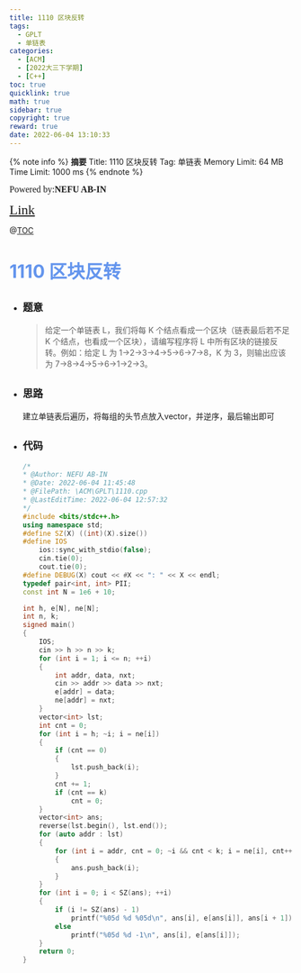 ```yaml
---
title: 1110 区块反转
tags:
  - GPLT
  - 单链表
categories:
  - [ACM] 
  - [2022大三下学期] 
  - [C++]
toc: true
quicklink: true
math: true
sidebar: true
copyright: true
reward: true
date: 2022-06-04 13:10:33
---
```



{% note info %}
**摘要**
Title: 1110 区块反转
Tag: 单链表
Memory Limit: 64 MB
Time Limit: 1000 ms
{% endnote %}
<!-- more -->

<font size=3 face=楷体>Powered by:**NEFU AB-IN**</font>

<font color=#FFA500 size=5 face=楷体>[Link](https://pintia.cn/problem-sets/994805260223102976/problems/1478634682663895040)</font>

@[TOC](文章目录)

# <font color=#6495ED size=6>1110 区块反转</font>

* ## <font size=4 face=粗体>题意</font>

  >给定一个单链表 L，我们将每 K 个结点看成一个区块（链表最后若不足 K 个结点，也看成一个区块），请编写程序将 L 中所有区块的链接反转。例如：给定 L 为 1→2→3→4→5→6→7→8，K 为 3，则输出应该为 7→8→4→5→6→1→2→3。

* ## <font size=4 face=粗体>思路</font>

  建立单链表后遍历，将每组的头节点放入vector，并逆序，最后输出即可

* ## <font size=4 face=粗体>代码</font>

  ```cpp
  /*
  * @Author: NEFU AB-IN
  * @Date: 2022-06-04 11:45:48
  * @FilePath: \ACM\GPLT\1110.cpp
  * @LastEditTime: 2022-06-04 12:57:32
  */
  #include <bits/stdc++.h>
  using namespace std;
  #define SZ(X) ((int)(X).size())
  #define IOS                                                                                                            \
      ios::sync_with_stdio(false);                                                                                       \
      cin.tie(0);                                                                                                        \
      cout.tie(0);
  #define DEBUG(X) cout << #X << ": " << X << endl;
  typedef pair<int, int> PII;
  const int N = 1e6 + 10;

  int h, e[N], ne[N];
  int n, k;
  signed main()
  {
      IOS;
      cin >> h >> n >> k;
      for (int i = 1; i <= n; ++i)
      {
          int addr, data, nxt;
          cin >> addr >> data >> nxt;
          e[addr] = data;
          ne[addr] = nxt;
      }
      vector<int> lst;
      int cnt = 0;
      for (int i = h; ~i; i = ne[i])
      {
          if (cnt == 0)
          {
              lst.push_back(i);
          }
          cnt += 1;
          if (cnt == k)
              cnt = 0;
      }
      vector<int> ans;
      reverse(lst.begin(), lst.end());
      for (auto addr : lst)
      {
          for (int i = addr, cnt = 0; ~i && cnt < k; i = ne[i], cnt++)
          {
              ans.push_back(i);
          }
      }
      for (int i = 0; i < SZ(ans); ++i)
      {
          if (i != SZ(ans) - 1)
              printf("%05d %d %05d\n", ans[i], e[ans[i]], ans[i + 1]);
          else
              printf("%05d %d -1\n", ans[i], e[ans[i]]);
      }
      return 0;
  }
  ```